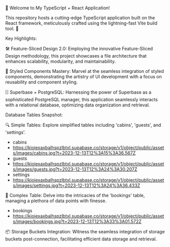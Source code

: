 🚀 Welcome to My TypeScript + React Application!

This repository hosts a cutting-edge TypeScript application built on the React framework, meticulously crafted using the lightning-fast Vite build tool. 🌟

Key Highlights:

🛠 Feature-Sliced Design 2.0:
Employing the innovative Feature-Sliced Design methodology, this project showcases a file architecture that enhances scalability, modularity, and maintainability.

💅 Styled Components Mastery:
Marvel at the seamless integration of styled components, demonstrating the artistry of UI development with a focus on reusability and component styling.

🗄️ Superbase + PostgreSQL:
Harnessing the power of Superbase as a sophisticated PostgreSQL manager, this application seamlessly interacts with a relational database, optimizing data organization and retrieval.

Database Tables Snapshot:

🔍 Simple Tables:
Explore simplified tables including 'cabins', 'guests', and 'settings'.
- cabins
- https://kioiexaxbalhspzlbtxl.supabase.co/storage/v1/object/public/assets/images/cabins.jpg?t=2023-12-13T12%3A15%3A36.567Z
- guests
- https://kioiexaxbalhspzlbtxl.supabase.co/storage/v1/object/public/assets/images/guests.jpg?t=2023-12-13T12%3A24%3A30.207Z
- settings
- https://kioiexaxbalhspzlbtxl.supabase.co/storage/v1/object/public/assets/images/settings.jpg?t=2023-12-13T12%3A24%3A36.433Z

🔗 Complex Table:
Delve into the intricacies of the 'bookings' table, managing a plethora of data points with finesse.
- bookings
- https://kioiexaxbalhspzlbtxl.supabase.co/storage/v1/object/public/assets/images/bookings.jpg?t=2023-12-13T12%3A33%3A01.572Z

📦 Storage Buckets Integration:
Witness the seamless integration of storage buckets post-connection, facilitating efficient data storage and retrieval.